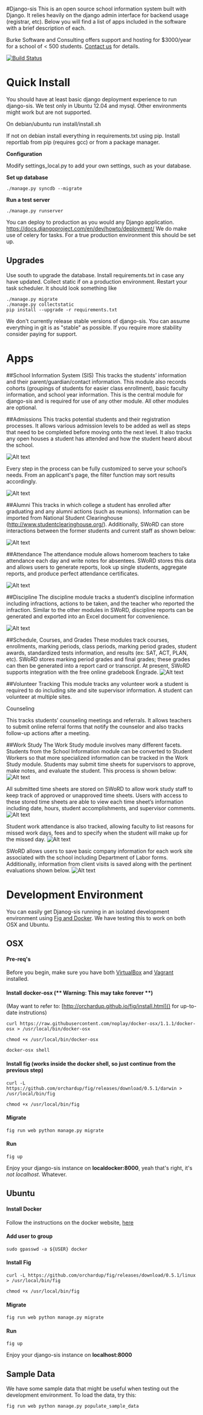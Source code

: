 #Django-sis 
This is an open source school information system built with Django. It relies heavily on the django admin interface for backend usage (registrar, etc). Below you will find a list of apps included in the software with a brief description of each.

Burke Software and Consulting offers support and hosting for $3000/year for a school of < 500 students. 
[Contact us](http://burkesoftware.com/contact-us/) for details.

[![Build Status](https://travis-ci.org/burke-software/django-sis.png)](https://travis-ci.org/burke-software/django-sis)

# Quick Install
You should have at least basic django deployment experience to run django-sis. We test only in Ubuntu 12.04 and mysql.
Other environments might work but are not supported.

On debian/ubuntu run install/install.sh

If not on debian install everything in requirements.txt using pip. Install reportlab from pip (requires gcc) or 
from a package manager. 

**Configuration**

Modify settings_local.py to add your own settings, such as your database.

**Set up database**

    ./manage.py syncdb --migrate

**Run a test server**

    ./manage.py runserver

You can deploy to production as you would any Django application. https://docs.djangoproject.com/en/dev/howto/deployment/
We do make use of celery for tasks. For a true production environment this should be set up.

## Upgrades

Use south to upgrade the database. Install requirements.txt in case any have updated. Collect static if on a 
production environment. Restart your task scheduler. It should look something like

    ./manage.py migrate
    ./manage.py collectstatic
    pip install --upgrade -r requirements.txt

We don't currently release stable versions of django-sis. You can assume everything in git is as "stable" as possible. If you 
require more stability consider paying for support.

# Apps

##School Information System (SIS)
This tracks the students’ information and their parent/guardian/contact information. This module also records cohorts (groupings of students for easier class enrollment), basic faculty information, and school year information. This is the central module for django-sis and is required for use of any other module. All other modules are optional.

##Admissions
This tracks potential students and their registration processes. It allows various admission levels to be added as well as steps that need to be completed before moving onto the next level. It also tracks any open houses a student has attended and how the student heard about the school.

![Alt text](https://raw.github.com/burke-software/django-sis/master/screenshots/admissions1.jpg)

Every step in the process can be fully customized to serve your school’s needs. From an applicant's page, the filter function may sort results accordingly.  

![Alt text](https://raw.github.com/burke-software/django-sis/master/screenshots/admissions2.jpg)


##Alumni 
This tracks in which college a student has enrolled after graduating and any alumni actions (such as reunions). Information can be imported from National Student Clearinghouse (http://www.studentclearinghouse.org/). Additionally, SWoRD can store interactions between the former students and current staff as shown below:

![Alt text](https://raw.github.com/burke-software/django-sis/master/screenshots/alumni.jpg)

##Attendance 
The attendance module allows homeroom teachers to take attendance each day and write notes for absentees. SWoRD stores this data and allows users to generate reports, look up single students, aggregate reports, and produce perfect attendance certificates.

![Alt text](https://raw.github.com/burke-software/django-sis/master/screenshots/atndcap.jpg)

##Discipline
The discipline module tracks a student’s discipline information including infractions, actions to be taken, and the teacher who reported the infraction. Similar to the other modules in SWoRD, discipline reports can be generated and exported into an Excel document for convenience. 

![Alt text](https://raw.github.com/burke-software/django-sis/master/screenshots/discipline1.jpg)

##Schedule, Courses, and Grades
These modules track courses, enrollments, marking periods, class periods, marking period grades, student awards, standardized tests information, and results (ex: SAT, ACT, PLAN, etc). SWoRD stores marking period grades and final grades; these grades can then be generated into a report card or transcript. At present, SWoRD supports integration with the free online gradebook Engrade.
![Alt text](https://raw.github.com/burke-software/django-sis/master/screenshots/grades.jpg)

##Volunteer Tracking
This module tracks any volunteer work a student is required to do including site and site supervisor information. A student can volunteer at multiple sites.

Counseling

This tracks students’ counseling meetings and referrals. It allows teachers to submit online referral forms that notify the counselor and also tracks follow-up actions after a meeting.

##Work Study 
The Work Study module involves many different facets. Students from the School Information module can be converted to Student Workers so that more specialized information can be tracked in the Work Study module. Students may submit time sheets for supervisors to approve, make notes, and evaluate the student. This process is shown below:
![Alt text](https://raw.github.com/burke-software/django-sis/master/screenshots/cwsp1.jpg)

All submitted time sheets are stored on SWoRD to allow work study staff to keep track of approved or unapproved time sheets. Users with access to these stored time sheets are able to view each time sheet’s information including date, hours, student accomplishments, and supervisor comments.
![Alt text](https://raw.github.com/burke-software/django-sis/master/screenshots/cwsp2.jpg)

Student work attendance is also tracked, allowing faculty to list reasons for missed work days, fees and to specify when the student will make up for the missed day. 
![Alt text](https://raw.github.com/burke-software/django-sis/master/screenshots/cwsp3.jpg)

SWoRD allows users to save basic company information for each work site associated with the school including Department of Labor forms. Additionally, information from client visits is saved along with the pertinent evaluations shown below. 
![Alt text](https://raw.github.com/burke-software/django-sis/master/screenshots/cwsp4.jpg)

# Development Environment
You can easily get Djanog-sis running in an isolated development environment using [Fig and Docker](http://orchardup.github.io/fig/). We have testing this to work on both OSX and Ubuntu. 

## OSX

#### Pre-req's
Before you begin, make sure you have both [VirtualBox](https://www.virtualbox.org/wiki/Downloads) and [Vagrant](http://www.vagrantup.com/downloads.html) installed. 

#### Install docker-osx  (** Warning: This may take forever **)

(May want to refer to: [http://orchardup.github.io/fig/install.html]() for up-to-date instrutions)

```
curl https://raw.githubusercontent.com/noplay/docker-osx/1.1.1/docker-osx > /usr/local/bin/docker-osx
```
```
chmod +x /usr/local/bin/docker-osx
```
```
docker-osx shell
```

#### Install fig (works inside the docker shell, so just continue from the previous step)

```
curl -L https://github.com/orchardup/fig/releases/download/0.5.1/darwin > /usr/local/bin/fig
```
```
chmod +x /usr/local/bin/fig
```
#### Migrate

```
fig run web python manage.py migrate
```
#### Run

```
fig up
```

Enjoy your django-sis instance on **localdocker:8000**, yeah that's right, it's *not localhost*. Whatever. 

## Ubuntu

#### Install Docker
Follow the instructions on the docker website, [here](http://docs.docker.com/installation/ubuntulinux/)

#### Add user to group

```
sudo gpasswd -a ${USER} docker
```

#### Install Fig

```
curl -L https://github.com/orchardup/fig/releases/download/0.5.1/linux > /usr/local/bin/fig
```
```
chmod +x /usr/local/bin/fig
```
#### Migrate

```
fig run web python manage.py migrate
```
#### Run

```
fig up
```

Enjoy your django-sis instance on **localhost:8000**

## Sample Data
We have some sample data that might be useful when testing out the development environment. To load the data, try this:

```
fig run web python manage.py populate_sample_data
```





